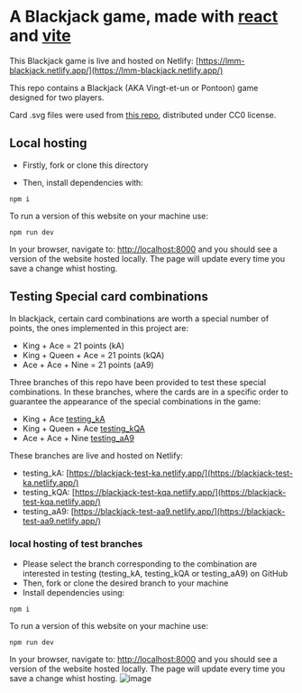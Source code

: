
# A Blackjack game, made with [react](https://reactjs.org/) and [vite](https://vitejs.dev/)

This Blackjack game is live and hosted on Netlify:
[https://lmm-blackjack.netlify.app/](https://lmm-blackjack.netlify.app/)

This repo contains a Blackjack (AKA Vingt-et-un or Pontoon) game designed for two players.

Card .svg files were used from [this repo](https://github.com/heruka-urgyen/react-playing-cards), distributed under CC0 license.

## Local hosting

- Firstly, fork or clone this directory

- Then, install dependencies with:

```
npm i
```

To run a version of this website on your machine use:

```
npm run dev
```

In your browser, navigate to: [http://localhost:8000](http://localhost:5173/) and you should see a version of the website hosted locally. The page will update every time you save a change whist hosting.

## Testing Special card combinations

In blackjack, certain card combinations are worth a special number of points, the ones implemented in this project are:

- King + Ace = 21 points (kA)
- King + Queen + Ace = 21 points (kQA)
- Ace + Ace + Nine = 21 points (aA9)

Three branches of this repo have been provided to test these special combinations. In these branches, where the cards are in a specific order to guarantee the appearance of the special combinations in the game:
- King + Ace [testing_kA](https://github.com/laurie60/blackjack/tree/testing_kA) 
- King + Queen + Ace [testing_kQA](https://github.com/laurie60/blackjack/tree/testing_kQA)
- Ace + Ace + Nine [testing_aA9](https://github.com/laurie60/blackjack/tree/testing_aA9)

These branches are live and hosted on Netlify:
- testing_kA:  [https://blackjack-test-ka.netlify.app/](https://blackjack-test-ka.netlify.app/) 
- testing_kQA: [https://blackjack-test-kqa.netlify.app/](https://blackjack-test-kqa.netlify.app/)
- testing_aA9: [https://blackjack-test-aa9.netlify.app/](https://blackjack-test-aa9.netlify.app/)



### local hosting of test branches

- Please select the branch corresponding to the combination are interested in testing (testing_kA, testing_kQA or testing_aA9) on GitHub 
- Then, fork or clone the desired branch to your machine 
- Install dependencies using:

```
npm i
```
To run a version of this website on your machine use:

```
npm run dev
```

In your browser, navigate to: [http://localhost:8000](http://localhost:5173/) and you should see a version of the website hosted locally. The page will update every time you save a change whist hosting.
![image](https://user-images.githubusercontent.com/100629314/211221842-454b9287-d039-4a55-905a-84b1dac2de9c.png)
